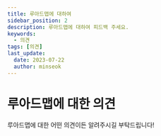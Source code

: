 ```yaml
---
title: 루아드맵에 대하여
sidebar_position: 2
description: 루아드맵에 대하여 피드백 주세요.
keywords:
  - 의견
tags: [의견]
last_update:
  date: 2023-07-22
  author: minseok
---
```


# 루아드맵에 대한 의견

루아드맵에 대한 어떤 의견이든 알려주시길 부탁드립니다!

